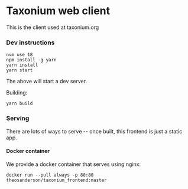 # Taxonium web client

This is the client used at taxonium.org

### Dev instructions

```
nvm use 18
npm install -g yarn
yarn install
yarn start
```

The above will start a dev server.

Building:

```
yarn build
```

### Serving

There are lots of ways to serve -- once built, this frontend is just a static app.

#### Docker container

We provide a docker container that serves using nginx:

`docker run --pull always -p 80:80 theosanderson/taxonium_frontend:master`
